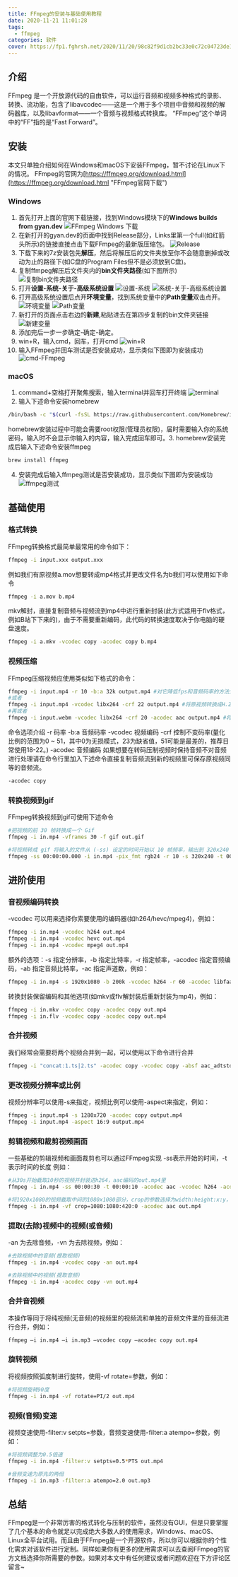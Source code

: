 ```yaml
---
title: FFmpeg的安装与基础使用教程
date: 2020-11-21 11:01:28
tags:
  - ffmpeg
categories: 软件
cover: https://fp1.fghrsh.net/2020/11/20/98c82f9d1cb2bc33e0c72c04723de193.png!q80.jpeg
---
```


## 介绍

FFmpeg 是一个开放源代码的自由软件，可以运行音频和视频多种格式的录影、转换、流功能，包含了libavcodec——这是一个用于多个项目中音频和视频的解码器库，以及libavformat——一个音频与视频格式转换库。 “FFmpeg”这个单词中的“FF”指的是“Fast Forward”。<!-- more -->

## 安装

本文只单独介绍如何在Windows和macOS下安装FFmpeg，暂不讨论在Linux下的情况。
FFmpeg的官网为[https://ffmpeg.org/download.html](https://ffmpeg.org/download.html "FFmpeg官网下载")

### Windows

1. 首先打开上面的官网下载链接，找到Windows模块下的**Windows builds from gyan.dev**
   ![FFmpeg Windows 下载](https://fp1.fghrsh.net/2020/11/20/eb0419bb2003e19d9fbfa442f5cef2e4.png!q80.jpeg "FFmpeg Windows 下载")
2. 在新打开的gyan.dev的页面中找到Release部分，Links里第一个full(如红箭头所示)的链接直接点击下载FFmpeg的最新版压缩包。
   ![Release](https://fp1.fghrsh.net/2020/11/20/31a77a4f34769e3734d5c5d9e0695fe3.png!q80.jpeg "Release")
3. 下载下来的7z安装包先**解压**，然后将解压后的文件夹放至你不会随意删掉或改动为止的路径下(如C盘的Program Files但不是必须放到C盘)。
4. 复制ffmpeg解压后文件夹内的**bin文件夹路径**(如下图所示)
   ![复制bin文件夹路径](https://fp1.fghrsh.net/2020/11/20/59a6b13244ed5b8067c6713f1be6b401.png!q80.jpeg "复制bin文件夹路径")
5. 打开**设置-系统-关于-高级系统设置**
   ![设置-系统](https://fp1.fghrsh.net/2020/11/20/ff45fd6d9fb66b3d514ab3df78e9884f.png!q80.jpeg "设置-系统")
   ![系统-关于-高级系统设置](https://fp1.fghrsh.net/2020/11/20/c5eb8ffc8e4de9b2ccd7fc07e14db3a8.png!q80.jpeg "系统-关于-高级系统设置")
6. 打开高级系统设置后点开**环境变量**，找到系统变量中的**Path变量**双击点开。
   ![环境变量](https://fp1.fghrsh.net/2020/11/20/fb5e5b045a39ae6ed46e9cda2dd8f8a1.png!q80.jpeg "环境变量")
   ![Path变量](https://fp1.fghrsh.net/2020/11/20/c1a1cf1c95d560569fbdf8012551f9d0.png!q80.jpeg "Path变量")
7. 新打开的页面点击右边的**新建**,粘贴进去在第四步复制的bin文件夹链接
   ![新建变量](https://fp1.fghrsh.net/2020/11/20/36629f1c594f07fcacd0ad524643b4a0.png!q80.jpeg "新建变量")
8. 添加完后一步一步确定-确定-确定。
9. win+R，输入cmd，回车，打开cmd
   ![win+R](https://fp1.fghrsh.net/2020/11/20/eafe876dadc0ed996c6600897b7af063.png!q80.jpeg "win+R")
10. 输入FFmpeg并回车测试是否安装成功，显示类似下图即为安装成功
    ![cmd-FFmpeg](https://fp1.fghrsh.net/2020/11/20/77d175d0e2838872099b7ddacebc3c7c.png!q80.jpeg "cmd-FFmpeg")

### macOS

1. command+空格打开聚焦搜索，输入terminal并回车打开终端
   ![terminal](https://fp1.fghrsh.net/2020/11/20/37e1c7c5f41f29872de6d79b1f8ee7cd.jpg!q80.jpeg "terminal")
2. 输入下述命令安装homebrew

```bash
/bin/bash -c "$(curl -fsSL https://raw.githubusercontent.com/Homebrew/install/master/install.sh)"
```

homebrew安装过程中可能会需要root权限(管理员权限)，届时需要输入你的系统密码，输入时不会显示你输入的内容，输入完成回车即可。3. homebrew安装完成后输入下述命令安装ffmpeg

```bash
brew install ffmpeg
```

4. 安装完成后输入ffmpeg测试是否安装成功，显示类似下图即为安装成功
   ![ffmpeg测试](https://fp1.fghrsh.net/2020/11/20/5a4da6f8abe1b08ec06a8be0dc38debf.png!q80.jpeg "ffmpeg测试")

## 基础使用

### 格式转换

FFmpeg转换格式最简单最常用的命令如下：

```bash
ffmpeg -i input.xxx output.xxx
```

例如我们有原视频a.mov想要转成mp4格式并更改文件名为b我们可以使用如下命令

```bash
ffmpeg -i a.mov b.mp4
```

mkv解封，直接复制音频与视频流到mp4中进行重新封装(此方式适用于flv格式，例如B站下下来的)，由于不需要重新编码，此代码的转换速度取决于你电脑的硬盘速度。

```bash
ffmpeg -i a.mkv -vcodec copy -acodec copy b.mp4
```

### 视频压缩

FFmpeg压缩视频应使用类似如下格式的命令：

```bash
ffmpeg -i input.mp4 -r 10 -b:a 32k output.mp4 #对它降低fps和音频码率的方法大大压缩文件大小，而清晰度不变。
#或者
ffmpeg -i input.mp4 -vcodec libx264 -crf 22 output.mp4 #将原视频转换成H.264格式并压缩，只压缩码率，其他不变
#再或者
ffmpeg -i input.webm -vcodec libx264 -crf 20 -acodec aac output.mp4 #将YouTube vp9编码转换为h264编码
```

命令选项介绍
-r 码率
-b:a 音频码率
-vcodec 视频编码
-crf 控制不变码率(量化比例的范围为0 ~ 51，其中0为无损模式，23为缺省值，51可能是最差的，推荐日常使用18-22。)
-acodec 音频编码
如果想要在转码压制视频时保持音频不对音频进行处理请在命令行里加入下述命令直接复制音频流到新的视频里可保存原视频同等的音频流。

```bash
-acodec copy
```

### 转换视频到gif

FFmpeg转换视频到gif可使用下述命令

```bash
#把视频的前 30 帧转换成一个 Gif
ffmpeg -i in.mp4 -vframes 30 -f gif out.gif

#将视频转成 gif 将输入的文件从 (-ss) 设定的时间开始以 10 帧频率，输出到 320x240 大小的 gif 中，时间长度为 -t 设定的参数。
ffmpeg -ss 00:00:00.000 -i in.mp4 -pix_fmt rgb24 -r 10 -s 320x240 -t 00:00:10.000 out.gif
```

## 进阶使用

### 音视频编码转换

-vcodec 可以用来选择你索要使用的编码器(如h264/hevc/mpeg4)，例如：

```bash
ffmpeg -i in.mp4 -vcodec h264 out.mp4
ffmpeg -i in.mp4 -vcodec hevc out.mp4
ffmpeg -i in.mp4 -vcodec mpeg4 out.mp4
```

额外的选项：-s 指定分辨率，-b 指定比特率，-r 指定帧率，-acodec 指定音频编码，-ab 指定音频比特率，-ac 指定声道数，例如：

```bash
ffmpeg -i in.mp4 -s 1920x1080 -b 200k -vcodec h264 -r 60 -acodec libfaac -ab 48k -ac 2 out.mp4
```

转换封装保留编码和其他选项(如mkv或flv解封装后重新封装为mp4)，例如：

```bash
ffmpeg -i in.mkv -vcodec copy -acodec copy out.mp4
ffmpeg -i in.flv -vcodec copy -acodec copy out.mp4
```

### 合并视频

我们经常会需要将两个视频合并到一起，可以使用以下命令进行合并

```bash
ffmpeg -i "concat:1.ts|2.ts" -acodec copy -vcodec copy -absf aac_adtstoasc output.mp4
```

### 更改视频分辨率或比例

视频分辨率可以使用-s来指定，视频比例可以使用-aspect来指定，例如：

```bash
ffmpeg -i input.mp4 -s 1280x720 -acodec copy output.mp4
ffmpeg -i input.mp4 -aspect 16:9 output.mp4
```

### 剪辑视频和裁剪视频画面

一些基础的剪辑视频和画面裁剪也可以通过FFmpeg实现
-ss表示开始的时间，-t表示时间的长度 例如：

```bash
#从30s开始截取10秒的视频并封装进h264，aac编码的out.mp4里
ffmpeg -i in.mp4 -ss 00:00:30 -t 00:00:10 -acodec aac -vcodec h264 -acodec aac out.mp4

#将1920x1080的视频截取中间的1080x1080部分，crop的参数选择为width:height:x:y，width:height为裁剪后的视频分辨率，x:y为裁剪出来的左上角的点的坐标，故本视频需要为x轴(1920-1080)/2=420，y轴不变故用0占位。
ffmpeg -i in.mp4 -vf crop=1080:1080:420:0 -acodec aac out.mp4
```

### 提取(去除)视频中的视频(或音频)

-an 为去除音频，-vn 为去除视频，例如：

```bash
#去除视频中的音频(提取视频)
ffmpeg -i in.mp4 -vcodec copy -an out.mp4

#去除视频中的视频(提取音频)
ffmpeg -i in.mp4 -acodec copy -vn out.mp4
```

### 合并音视频

本操作等同于将纯视频(无音频)的视频里的视频流和单独的音频文件里的音频流进行合并，例如：

```bash
ffmpeg –i in.mp4 –i in.mp3 –vcodec copy –acodec copy out.mp4
```

### 旋转视频

将视频按照弧度制进行旋转，使用-vf rotate=参数，例如：

```bash
#将视频旋转90度
ffmpeg -i in.mp4 -vf rotate=PI/2 out.mp4
```

### 视频(音频)变速

视频变速使用-filter:v setpts=参数，音频变速使用-filter:a atempo=参数，例如：

```bash
#将视频调整为0.5倍速
ffmpeg -i in.mp4 -filter:v setpts=0.5*PTS out.mp4

#音频变速为原先的两倍
ffmpeg -i in.mp3 -filter:a atempo=2.0 out.mp3
```

## 总结

FFmpeg是一个非常厉害的格式转化与压制的软件，虽然没有GUI，但是只要掌握了几个基本的命令就足以完成绝大多数人的使用需求，Windows、macOS、Linux全平台试用。而且由于FFmpeg是一个开源软件，所以你可以根据你的个性化需求对该软件进行定制。同样如果你有更多的使用需求可以去查阅FFmpeg的官方文档选择你所需要的参数。如果对本文中有任何建议或者问题欢迎在下方评论区留言~
